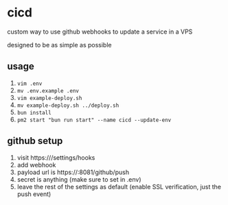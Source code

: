 # cicd

custom way to use github webhooks to update a service in a VPS

designed to be as simple as possible

## usage

1. `vim .env`
2. `mv .env.example .env`
3. `vim example-deploy.sh`
4. `mv example-deploy.sh ../deploy.sh`
5. `bun install`
6. `pm2 start "bun run start" --name cicd --update-env`

## github setup

1. visit https://<your-repo>/settings/hooks
2. add webhook
3. payload url is https://<your-vps-ip>:8081/github/push
4. secret is anything (make sure to set in .env)
5. leave the rest of the settings as default (enable SSL verification, just the push event)
